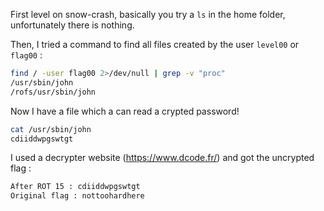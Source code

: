 First level on snow-crash, basically you try a ``ls`` in the home folder, unfortunately there is nothing.

Then, I tried a command to find all files created by the user ``level00`` or ``flag00`` :
```bash
find / -user flag00 2>/dev/null | grep -v "proc"
/usr/sbin/john
/rofs/usr/sbin/john
```

Now I have a file which a can read a crypted password!
```bash
cat /usr/sbin/john
cdiiddwpgswtgt
```

I used a decrypter website (https://www.dcode.fr/) and got the uncrypted flag :
```bash
After ROT 15 : cdiiddwpgswtgt
Original flag : nottoohardhere
```
